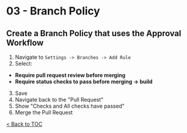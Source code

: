 # 03 - Branch Policy
## Create a Branch Policy that uses the Approval Workflow
1. Navigate to `Settings -> Branches -> Add Rule`
2. Select:
  - **Require pull request review before merging**
  - **Require status checks to pass before merging -> build**
3. Save
4. Navigate back to the "Pull Request"
5. Show "Checks and All checks have passed"
6. Merge the Pull Request

[< Back to TOC](README.md)